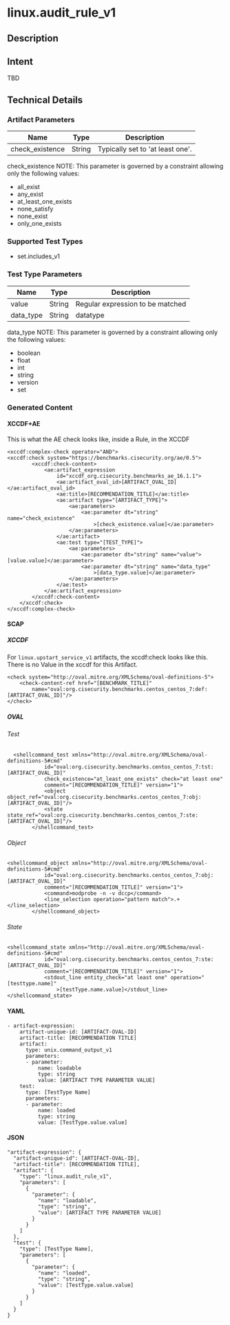 # linux.audit_rule_v1

## Description

## Intent
TBD

## Technical Details
### Artifact Parameters
| Name                  |Type    | Description |
| ----------------------|--------| ----------- |
| check_existence | String | 	Typically set to 'at least one'.  |

check_existence
NOTE: This parameter is governed by a constraint allowing only the following values:
- all_exist
- any_exist
- at_least_one_exists
- none_satisfy
- none_exist
- only_one_exists

### Supported Test Types
- set.includes_v1

### Test Type Parameters
| Name                  |Type    | Description |
| ----------------------|--------| ----------- |
| value | String | Regular expression to be matched |
| data_type | String | datatype |

data_type
NOTE: This parameter is governed by a constraint allowing only the following values:
- boolean
- float
- int
- string
- version
- set

### Generated Content
#### XCCDF+AE
This is what the AE check looks like, inside a Rule, in the XCCDF

```
<xccdf:complex-check operator="AND">
<xccdf:check system="https://benchmarks.cisecurity.org/ae/0.5">
        <xccdf:check-content>
            <ae:artifact_expression
                id="xccdf_org.cisecurity.benchmarks_ae_16.1.1">
                <ae:artifact_oval_id>[ARTIFACT_OVAL_ID]</ae:artifact_oval_id>
                <ae:title>[RECOMMENDATION_TITLE]</ae:title>
                <ae:artifact type="[ARTIFACT_TYPE]">
                    <ae:parameters>
                        <ae:parameter dt="string" name="check_existence"
                            >[check_existence.value]</ae:parameter>
                    </ae:parameters>
                </ae:artifact>
                <ae:test type="[TEST_TYPE]">
                    <ae:parameters>
                        <ae:parameter dt="string" name="value">[value.value]</ae:parameter>
                        <ae:parameter dt="string" name="data_type"
                            >[data_type.value]</ae:parameter>
                    </ae:parameters>
                </ae:test>
            </ae:artifact_expression>
        </xccdf:check-content>
    </xccdf:check>
</xccdf:complex-check>
```

#### SCAP
##### XCCDF
For `linux.upstart_service_v1` artifacts, the xccdf:check looks like this.  There is no Value in the xccdf for this Artifact.

```
<check system="http://oval.mitre.org/XMLSchema/oval-definitions-5">
    <check-content-ref href="[BENCHMARK_TITLE]"
        name="oval:org.cisecurity.benchmarks.centos_centos_7:def:[ARTIFACT_OVAL_ID]"/>
</check>
```

##### OVAL
###### Test

```
  <shellcommand_test xmlns="http://oval.mitre.org/XMLSchema/oval-definitions-5#cmd"
            id="oval:org.cisecurity.benchmarks.centos_centos_7:tst:[ARTIFACT_OVAL_ID]"
            check_existence="at_least_one_exists" check="at least one"
            comment="[RECOMMENDATION_TITLE]" version="1">
            <object object_ref="oval:org.cisecurity.benchmarks.centos_centos_7:obj:[ARTIFACT_OVAL_ID]"/>
            <state state_ref="oval:org.cisecurity.benchmarks.centos_centos_7:ste:[ARTIFACT_OVAL_ID]"/>
        </shellcommand_test>
```

###### Object

```
<shellcommand_object xmlns="http://oval.mitre.org/XMLSchema/oval-definitions-5#cmd"
            id="oval:org.cisecurity.benchmarks.centos_centos_7:obj:[ARTIFACT_OVAL_ID]"
            comment="[RECOMMENDATION_TITLE]" version="1">
            <command>modprobe -n -v dccp</command>
            <line_selection operation="pattern match">.+</line_selection>
        </shellcommand_object>
```
###### State

```
<shellcommand_state xmlns="http://oval.mitre.org/XMLSchema/oval-definitions-5#cmd"
            id="oval:org.cisecurity.benchmarks.centos_centos_7:ste:[ARTIFACT_OVAL_ID]"
            comment="[RECOMMENDATION_TITLE]" version="1">
            <stdout_line entity_check="at least one" operation="[testtype.name]"
                >[testType.name.value]</stdout_line>
</shellcommand_state>
```

#### YAML


```
- artifact-expression:
    artifact-unique-id: [ARTIFACT-OVAL-ID]
    artifact-title: [RECOMMENDATION TITLE]
    artifact:
      type: unix.command_output_v1
      parameters:
      - parameter: 
          name: loadable
          type: string
          value: [ARTIFACT TYPE PARAMETER VALUE]
    test:
      type: [TestType Name]
      parameters:
      - parameter:
          name: loaded
          type: string
          value: [TestType.value.value]
```

#### JSON

```
"artifact-expression": {
  "artifact-unique-id": [ARTIFACT-OVAL-ID],
  "artifact-title": [RECOMMENDATION TITLE],
  "artifact": {
    "type": "linux.audit_rule_v1",
    "parameters": [
      {
        "parameter": {
          "name": "loadable",
          "type": "string",
          "value": [ARTIFACT TYPE PARAMETER VALUE]
        }
      }
    ]
  },
  "test": {
    "type": [TestType Name],
    "parameters": [
      {
        "parameter": {
          "name": "loaded",
          "type": "string",
          "value": [TestType.value.value]
        }
      }
    ]
  }
}
``` 